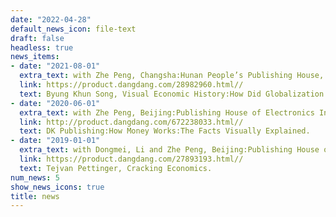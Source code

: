 ```yaml
---
date: "2022-04-28"
default_news_icon: file-text
draft: false
headless: true
news_items:
- date: "2021-08-01"
  extra_text: with Zhe Peng, Changsha:Hunan People’s Publishing House, 2021.
  link: https://product.dangdang.com/28982960.html//
  text: Byung Khun Song, Visual Economic History:How Did Globalization Evolve?  
- date: "2020-06-01"
  extra_text: with Zhe Peng, Beijing:Publishing House of Electronics Industry, 2020.
  link: http://product.dangdang.com/672238033.html//
  text: DK Publishing:How Money Works:The Facts Visually Explained.
- date: "2019-01-01"
  extra_text: with Dongmei, Li and Zhe Peng, Beijing:Publishing House of Electronics Industry, 2019.
  link: https://product.dangdang.com/27893193.html//
  text: Tejvan Pettinger, Cracking Economics.
num_news: 5
show_news_icons: true
title: news
---
```

